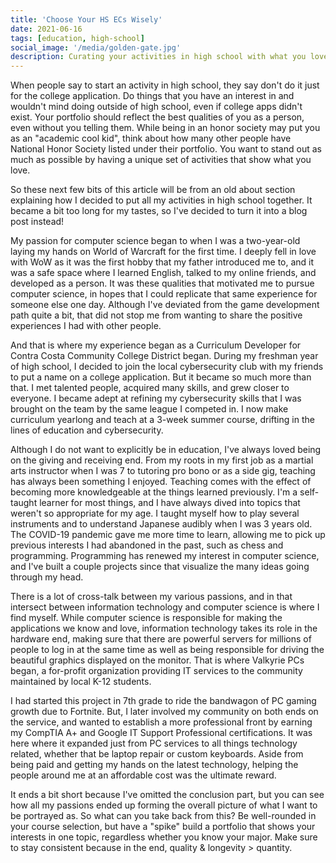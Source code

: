 ```yaml
---
title: 'Choose Your HS ECs Wisely'
date: 2021-06-16
tags: [education, high-school]
social_image: '/media/golden-gate.jpg'
description: Curating your activities in high school with what you love.
---
```

When people say to start an activity in high school, they say don't do it just for the college application. Do things that you have an interest in and wouldn't mind doing outside of high school, even if college apps didn't exist. Your portfolio should reflect the best qualities of you as a person, even without you telling them. While being in an honor society may put you as an "academic cool kid", think about how many other people have National Honor Society listed under their portfolio. You want to stand out as much as possible by having a unique set of activities that show what you love.

So these next few bits of this article will be from an old about section explaining how I decided to put all my activities in high school together. It became a bit too long for my tastes, so I've decided to turn it into a blog post instead!

My passion for computer science began to when I was a two-year-old laying my hands on World of Warcraft for the first time. I deeply fell in love with WoW as it was the first hobby that my father introduced me to, and it was a safe space where I learned English, talked to my online friends, and developed as a person. It was these qualities that motivated me to pursue computer science, in hopes that I could replicate that same experience for someone else one day. Although I've deviated from the game development path quite a bit, that did not stop me from wanting to share the positive experiences I had with other people.

And that is where my experience began as a Curriculum Developer for Contra Costa Community College District began. During my freshman year of high school, I decided to join the local cybersecurity club with my friends to put a name on a college application. But it became so much more than that. I met talented people, acquired many skills, and grew closer to everyone. I became adept at refining my cybersecurity skills that I was brought on the team by the same league I competed in. I now make curriculum yearlong and teach at a 3-week summer course, drifting in the lines of education and cybersecurity.

Although I do not want to explicitly be in education, I've always loved being on the giving and receiving end. From my roots in my first job as a martial arts instructor when I was 7 to tutoring pro bono or as a side gig, teaching has always been something I enjoyed. Teaching comes with the effect of becoming more knowledgeable at the things learned previously. I'm a self-taught learner for most things, and I have always dived into topics that weren't so appropriate for my age. I taught myself how to play several instruments and to understand Japanese audibly when I was 3 years old. The COVID-19 pandemic gave me more time to learn, allowing me to pick up previous interests I had abandoned in the past, such as chess and programming. Programming has renewed my interest in computer science, and I've built a couple projects since that visualize the many ideas going through my head.

There is a lot of cross-talk between my various passions, and in that intersect between information technology and computer science is where I find myself. While computer science is responsible for making the applications we know and love, information technology takes its role in the hardware end, making sure that there are powerful servers for millions of people to log in at the same time as well as being responsible for driving the beautiful graphics displayed on the monitor. That is where Valkyrie PCs began, a for-profit organization providing IT services to the community maintained by local K-12 students. 

I had started this project in 7th grade to ride the bandwagon of PC gaming growth due to Fortnite. But, I later involved my community on both ends on the service, and wanted to establish a more professional front by earning my CompTIA A+ and Google IT Support Professional certifications. It was here where it expanded just from PC services to all things technology related, whether that be laptop repair or custom keyboards. Aside from being paid and getting my hands on the latest technology, helping the people around me at an affordable cost was the ultimate reward. 

It ends a bit short because I've omitted the conclusion part, but you can see how all my passions ended up forming the overall picture of what I want to be portrayed as. So what can you take back from this? Be well-rounded in your course selection, but have a "spike" build a portfolio that shows your interests in one topic, regardless whether you know your major. Make sure to stay consistent because in the end, quality & longevity > quantity.